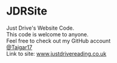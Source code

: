 # JDRSite
Just Drive's Website Code.<br>
This code is welcome to anyone.<br> 
Feel free to check out my GitHub account<br>
<a href="https://github.com/Taigar17">@Taigar17</a><br>
Link to site: www.justdrivereading.co.uk
